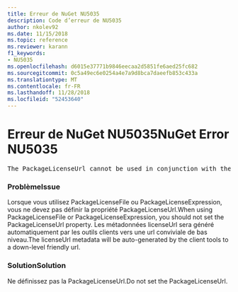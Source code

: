 ```yaml
---
title: Erreur de NuGet NU5035
description: Code d’erreur de NU5035
author: nkolev92
ms.date: 11/15/2018
ms.topic: reference
ms.reviewer: karann
f1_keywords:
- NU5035
ms.openlocfilehash: d6015e37771b9846eecaa2d5851fe6aed25fc682
ms.sourcegitcommit: 0c5a49ec6e0254a4e7a9d8bca7daeefb853c433a
ms.translationtype: MT
ms.contentlocale: fr-FR
ms.lasthandoff: 11/28/2018
ms.locfileid: "52453640"
---
```

# <a name="nuget-error-nu5035"></a><span data-ttu-id="05599-103">Erreur de NuGet NU5035</span><span class="sxs-lookup"><span data-stu-id="05599-103">NuGet Error NU5035</span></span>
<pre>The PackageLicenseUrl cannot be used in conjunction with the PackageLicenseFile and PackageLicenseExpression.</pre>

### <a name="issue"></a><span data-ttu-id="05599-104">Problème</span><span class="sxs-lookup"><span data-stu-id="05599-104">Issue</span></span>

<span data-ttu-id="05599-105">Lorsque vous utilisez PackageLicenseFile ou PackageLicenseExpression, vous ne devez pas définir la propriété PackageLicenseUrl.</span><span class="sxs-lookup"><span data-stu-id="05599-105">When using PackageLicenseFile or PackageLicenseExpression, you should not set the PackageLicenseUrl property.</span></span> <span data-ttu-id="05599-106">Les métadonnées licenseUrl sera généré automatiquement par les outils clients vers une url conviviale de bas niveau.</span><span class="sxs-lookup"><span data-stu-id="05599-106">The licenseUrl metadata will be auto-generated by the client tools to a down-level friendly url.</span></span>

### <a name="solution"></a><span data-ttu-id="05599-107">Solution</span><span class="sxs-lookup"><span data-stu-id="05599-107">Solution</span></span>

<span data-ttu-id="05599-108">Ne définissez pas la PackageLicenseUrl.</span><span class="sxs-lookup"><span data-stu-id="05599-108">Do not set the PackageLicenseUrl.</span></span>